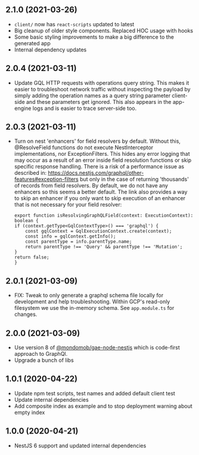 ## 2.1.0 (2021-03-26)
- `client/` now has `react-scripts` updated to latest 
- Big cleanup of older style components. Replaced HOC usage with hooks
- Some basic styling improvements to make a big difference to the generated app
- Internal dependency updates


## 2.0.4 (2021-03-11)
- Update GQL HTTP requests with operations query string. This makes it easier to troubleshoot network traffic without 
  inspecting the payload by simply adding the operation names as a query string parameter client-side and these parameters get ignored.
  This also appears in the app-engine logs and is easier to trace server-side too.

## 2.0.3 (2021-03-11)

- Turn on nest 'enhancers' for field resolvers by default. Without this, @ResolveField functions do not execute NestInterceptor implementations, nor ExceptionFilters. This hides any error logging that may occur as a result of an error inside field resolution functions or skip specific response handling. There is a risk of a performance issue as described in: https://docs.nestjs.com/graphql/other-features#exception-filters but only in the case of returning 'thousands' of records from field resolvers. By default, we do not have any enhancers so this seems a better default. The link also provides a way to skip an enhancer if you only want to skip execution of an enhancer that is not necessary for your field resolver:

  ```
  export function isResolvingGraphQLField(context: ExecutionContext): boolean {
  if (context.getType<GqlContextType>() === 'graphql') {
      const gqlContext = GqlExecutionContext.create(context);
      const info = gqlContext.getInfo();
      const parentType = info.parentType.name;
      return parentType !== 'Query' && parentType !== 'Mutation';
  }
  return false;
  }
  ```

## 2.0.1 (2021-03-09)

- FIX: Tweak to only generate a graphql schema file locally for development and help troubleshooting. Within GCP's read-only filesystem we use the in-memory schema. See `app.module.ts` for changes.

## 2.0.0 (2021-03-09)

- Use version 8 of [@mondomob/gae-node-nestjs](https://github.com/mondo-mob/gae-node-nestjs) which is code-first approach to GraphQl.
- Upgrade a bunch of libs

## 1.0.1 (2020-04-22)

- Update npm test scripts, test names and added default client test
- Update internal dependencies
- Add composite index as example and to stop deployment warning about empty index

## 1.0.0 (2020-04-21)

- NestJS 6 support and updated internal dependencies
